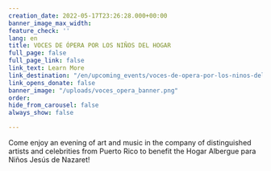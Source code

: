 ```yaml
---
creation_date: 2022-05-17T23:26:28.000+00:00
banner_image_max_width: 
feature_check: ''
lang: en
title: VOCES DE ÓPERA POR LOS NIÑOS DEL HOGAR
full_page: false
full_page_link: false
link_text: Learn More
link_destination: "/en/upcoming_events/voces-de-opera-por-los-ninos-del-hogar"
link_opens_donate: false
banner_image: "/uploads/voces_opera_banner.png"
order: 
hide_from_carousel: false
always_show: false

---
```

Come enjoy an evening of art and music in the company of distinguished artists and celebrities from Puerto Rico to benefit the Hogar Albergue para Niños Jesús de Nazaret!